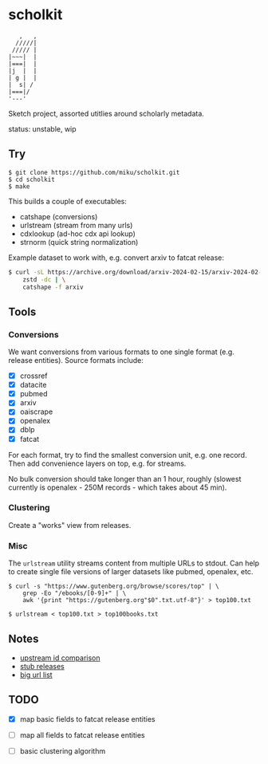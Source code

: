 # scholkit

```
   ,   ,
  /////|
 ///// |
|~~~|  |
|===|  |
|j  |  |
| g |  |
|  s| /
|===|/
'---'
```

Sketch project, assorted utitlies around scholarly metadata.

status: unstable, wip

## Try

```
$ git clone https://github.com/miku/scholkit.git
$ cd scholkit
$ make
```

This builds a couple of executables:

* catshape (conversions)
* urlstream (stream from many urls)
* cdxlookup (ad-hoc cdx api lookup)
* strnorm (quick string normalization)

Example dataset to work with, e.g. convert arxiv to fatcat release:

```sh
$ curl -sL https://archive.org/download/arxiv-2024-02-15/arxiv-2024-02-15.xml.zst | \
    zstd -dc | \
    catshape -f arxiv
```

## Tools

### Conversions

We want conversions from various formats to one single format (e.g. release
entities). Source formats include:

* [x] crossref
* [x] datacite
* [x] pubmed
* [x] arxiv
* [x] oaiscrape
* [x] openalex
* [x] dblp
* [x] fatcat

For each format, try to find the smallest conversion unit, e.g. one record.
Then add convenience layers on top, e.g. for streams.

No bulk conversion should take longer than an 1 hour, roughly (slowest
currently is openalex - 250M records - which takes about 45 min).

### Clustering

Create a "works" view from releases.

### Misc

The `urlstream` utility streams content from multiple URLs to stdout. Can help
to create single file versions of larger datasets like pubmed, openalex, etc.

```
$ curl -s "https://www.gutenberg.org/browse/scores/top" | \
    grep -Eo "/ebooks/[0-9]+" | \
    awk '{print "https://gutenberg.org"$0".txt.utf-8"}' > top100.txt

$ urlstream < top100.txt > top100books.txt
```

## Notes

* [upstream id comparison](notes/2024-02-09-upstream-ids.md)
* [stub releases](notes/2024-03-15-first-stub-releases.md)
* [big url list](notes/2024-03-27-big-url-list.md)

## TODO

* [x] map basic fields to fatcat release entities
* [ ] map all fields to fatcat release entities
* [ ] basic clustering algorithm

